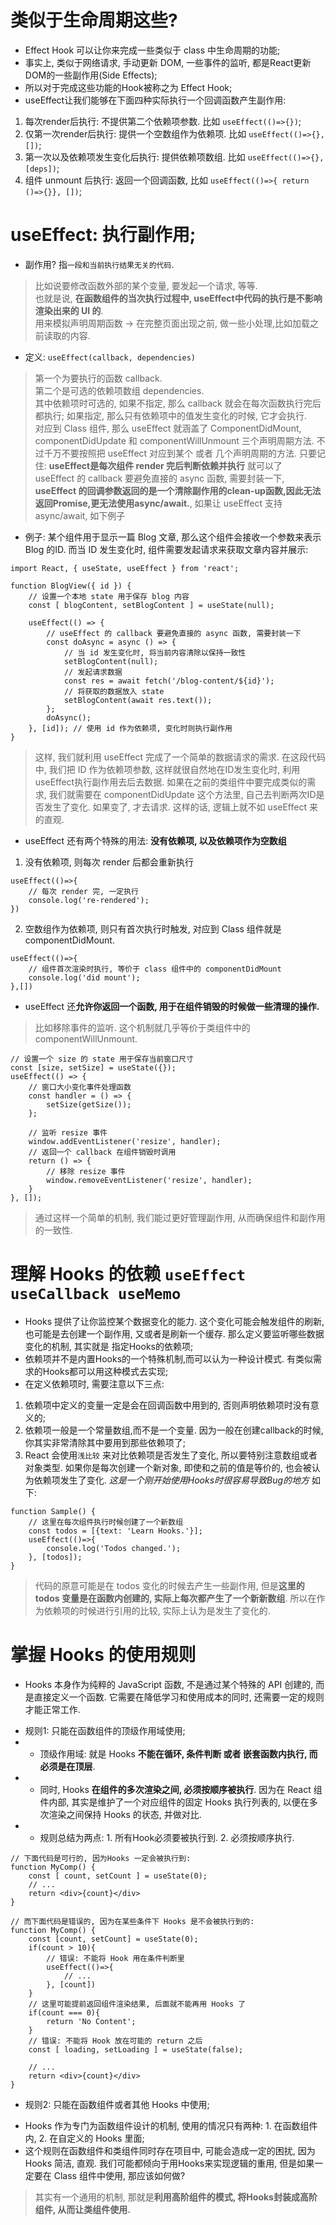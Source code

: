 # 类似于生命周期这些?  
- Effect Hook 可以让你来完成一些类似于 class 中生命周期的功能;  
- 事实上, 类似于网络请求, 手动更新 DOM, 一些事件的监听, 都是React更新DOM的一些副作用(Side Effects);  
- 所以对于完成这些功能的Hook被称之为 Effect Hook;  
- useEffect让我们能够在下面四种实际执行一个回调函数产生副作用:
1. 每次render后执行: 不提供第二个依赖项参数. 比如 `useEffect(()=>{})`;
2. 仅第一次render后执行: 提供一个空数组作为依赖项. 比如 `useEffect(()=>{}, [])`;
3. 第一次以及依赖项发生变化后执行: 提供依赖项数组. 比如 `useEffect(()=>{}, [deps])`;
4. 组件 unmount 后执行: 返回一个回调函数, 比如 `useEffect(()=>{ return ()=>{}}, [])`;

# useEffect: 执行副作用;
* 副作用? 指`一段和当前执行结果无关的代码`.   
> 比如说要修改函数外部的某个变量, 要发起一个请求, 等等.   
> 也就是说, **在函数组件的当次执行过程中, useEffect中代码的执行是不影响渲染出来的 UI 的**.  
> 用来模拟声明周期函数 -> 在完整页面出现之前, 做一些小处理,比如加载之前读取的内容.   

* 定义: `useEffect(callback, dependencies)` 
> 第一个为要执行的函数 callback.    
> 第二个是可选的依赖项数组 dependencies.  
> 其中依赖项时可选的, 如果不指定, 那么 callback 就会在每次函数执行完后都执行; 如果指定, 那么只有依赖项中的值发生变化的时候, 它才会执行.  
> 对应到 Class 组件, 那么 useEffect 就涵盖了 ComponentDidMount, componentDidUpdate 和 componentWillUnmount 三个声明周期方法. 不过千万不要按照把 useEffect 对应到某个 或者 几个声明周期的方法. 只要记住: **useEffect是每次组件 render 完后判断依赖并执行** 就可以了  
> useEffect 的 callback 要避免直接的 async 函数, 需要封装一下, **useEffect 的回调参数返回的是一个清除副作用的clean-up函数,因此无法返回Promise,更无法使用async/await.**, 如果让 useEffect 支持 async/await, 如下例子  

* 例子: 某个组件用于显示一篇 Blog 文章, 那么这个组件会接收一个参数来表示 Blog 的ID. 而当 ID 发生变化时, 组件需要发起请求来获取文章内容并展示: 
```
import React, { useState, useEffect } from 'react';

function BlogView({ id }) {
    // 设置一个本地 state 用于保存 blog 内容
    const [ blogContent, setBlogContent ] = useState(null);

    useEffect(() => {
        // useEffect 的 callback 要避免直接的 async 函数, 需要封装一下
        const doAsync = async () => {
            // 当 id 发生变化时, 将当前内容清除以保持一致性
            setBlogContent(null);
            // 发起请求数据
            const res = await fetch('/blog-content/${id}');
            // 将获取的数据放入 state 
            setBlogContent(await res.text());
        };
        doAsync();
    }, [id]); // 使用 id 作为依赖项, 变化时则执行副作用
}
```  
> 这样, 我们就利用 useEffect 完成了一个简单的数据请求的需求. 在这段代码中, 我们把 ID 作为依赖项参数, 这样就很自然地在ID发生变化时, 利用useEffect执行副作用去后去数据. 如果在之前的类组件中要完成类似的需求, 我们就需要在 componentDidUpdate 这个方法里, 自己去判断两次ID是否发生了变化. 如果变了, 才去请求. 这样的话, 逻辑上就不如 useEffect 来的直观.

* useEffect 还有两个特殊的用法: **没有依赖项, 以及依赖项作为空数组**
1. 没有依赖项, 则每次 render 后都会重新执行
```
useEffect(()=>{
    // 每次 render 完, 一定执行
    console.log('re-rendered');
})
```  
2. 空数组作为依赖项, 则只有首次执行时触发, 对应到 Class 组件就是 componentDidMount. 
```
useEffect(()=>{
    // 组件首次渲染时执行, 等价于 class 组件中的 componentDidMount
    console.log('did mount');
},[])
```  

* useEffect 还**允许你返回一个函数, 用于在组件销毁的时候做一些清理的操作.**
> 比如移除事件的监听. 这个机制就几乎等价于类组件中的 componentWillUnmount.
```
// 设置一个 size 的 state 用于保存当前窗口尺寸
const [size, setSize] = useState({});
useEffect(() => {
    // 窗口大小变化事件处理函数
    const handler = () => {
        setSize(getSize());
    };

    // 监听 resize 事件
    window.addEventListener('resize', handler);
    // 返回一个 callback 在组件销毁时调用
    return () => {
        // 移除 resize 事件
        window.removeEventListener('resize', handler);
    }
}, []);
```  
> 通过这样一个简单的机制, 我们能过更好管理副作用, 从而确保组件和副作用的一致性.

# 理解 Hooks 的依赖 `useEffect useCallback useMemo`
- Hooks 提供了让你监控某个数据变化的能力. 这个变化可能会触发组件的刷新, 也可能是去创建一个副作用, 又或者是刷新一个缓存. 那么定义要监听哪些数据变化的机制, 其实就是 指定Hooks的依赖项;
- 依赖项并不是内置Hooks的一个特殊机制,而可以认为一种设计模式. 有类似需求的Hooks都可以用这种模式去实现;
- 在定义依赖项时, 需要注意以下三点: 
1. 依赖项中定义的变量一定是会在回调函数中用到的, 否则声明依赖项时没有意义的;
2. 依赖项一般是一个常量数组,而不是一个变量. 因为一般在创建callback的时候, 你其实非常清除其中要用到那些依赖项了;
3. React 会使用`浅比较` 来对比依赖项是否发生了变化, 所以要特别注意数组或者对象类型. 如果你是每次创建一个新对象, 即使和之前的值是等价的, 也会被认为依赖项发生了变化. *这是一个刚开始使用Hooks时很容易导致Bug的地方* 如下:
```
function Sample() {
    // 这里在每次组件执行时候创建了一个新数组
    const todos = [{text: 'Learn Hooks.'}];
    useEffect(()=>{
        console.log('Todos changed.');
    }, [todos]);
}
```  
> 代码的原意可能是在 todos 变化的时候去产生一些副作用, 但是**这里的 todos 变量是在函数内创建的, 实际上每次都产生了一个新新数组**. 所以在作为依赖项的时候进行引用的比较, 实际上认为是发生了变化的.

# 掌握 Hooks 的使用规则  
- Hooks 本身作为纯粹的 JavaScript 函数, 不是通过某个特殊的 API 创建的, 而是直接定义一个函数. 它需要在降低学习和使用成本的同时, 还需要一定的规则才能正常工作.

* 规则1: 只能在函数组件的顶级作用域使用;
* * 顶级作用域: 就是 Hooks **不能在循环, 条件判断 或者 嵌套函数内执行, 而必须是在顶层**.
* * 同时, Hooks **在组件的多次渲染之间, 必须按顺序被执行**. 因为在 React 组件内部, 其实是维护了一个对应组件的固定 Hooks 执行列表的, 以便在多次渲染之间保持 Hooks 的状态, 并做对比.
* * 规则总结为两点: 1. 所有Hook必须要被执行到. 2. 必须按顺序执行.
```
// 下面代码是可行的, 因为Hooks 一定会被执行到:
function MyComp() {
    const [ count, setCount ] = useState(0);
    // ...
    return <div>{count}</div>
}

// 而下面代码是错误的, 因为在某些条件下 Hooks 是不会被执行到的:
function MyComp() {
    const [count, setCount] = useState(0);
    if(count > 10){
        // 错误: 不能将 Hook 用在条件判断里
        useEffect(()=>{
            // ...
        }, [count])
    }
    // 这里可能提前返回组件渲染结果, 后面就不能再用 Hooks 了
    if(count === 0){
        return 'No Content';
    }
    // 错误: 不能将 Hook 放在可能的 return 之后
    const [ loading, setLoading ] = useState(false);

    // ...
    return <div>{count}</div>
}
```  

* 规则2: 只能在函数组件或者其他 Hooks 中使用;
- Hooks 作为专门为函数组件设计的机制, 使用的情况只有两种: 1. 在函数组件内, 2. 在自定义的 Hooks 里面;
- 这个规则在函数组件和类组件同时存在项目中, 可能会造成一定的困扰, 因为Hooks 简洁, 直观. 我们可能都倾向于用Hooks来实现逻辑的重用, 但是如果一定要在 Class 组件中使用, 那应该如何做? 
> 其实有一个通用的机制, 那就是**利用高阶组件的模式, 将Hooks封装成高阶组件, 从而让类组件使用.**
